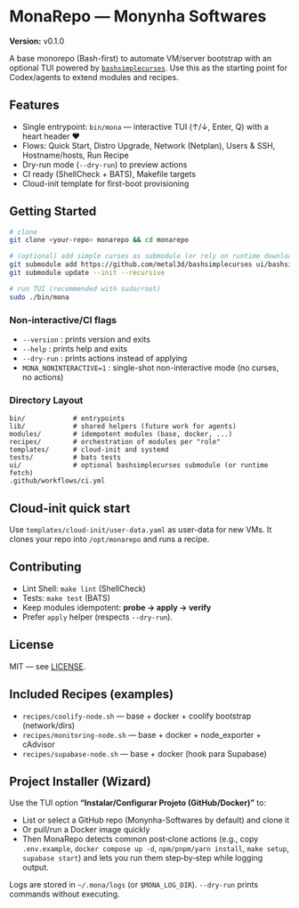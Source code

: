 # MonaRepo — Monynha Softwares

**Version:** v0.1.0

A base monorepo (Bash-first) to automate VM/server bootstrap with an optional TUI powered by [`bashsimplecurses`](https://github.com/metal3d/bashsimplecurses).
Use this as the starting point for Codex/agents to extend modules and recipes.

## Features
- Single entrypoint: `bin/mona` — interactive TUI (↑/↓, Enter, Q) with a heart header ❤
- Flows: Quick Start, Distro Upgrade, Network (Netplan), Users & SSH, Hostname/hosts, Run Recipe
- Dry-run mode (`--dry-run`) to preview actions
- CI ready (ShellCheck + BATS), Makefile targets
- Cloud-init template for first-boot provisioning

## Getting Started

```bash
# clone
git clone <your-repo> monarepo && cd monarepo

# (optional) add simple curses as submodule (or rely on runtime downloader in bin/mona)
git submodule add https://github.com/metal3d/bashsimplecurses ui/bashsimplecurses
git submodule update --init --recursive

# run TUI (recommended with sudo/root)
sudo ./bin/mona
```

### Non-interactive/CI flags
- `--version`      : prints version and exits
- `--help`         : prints help and exits
- `--dry-run`      : prints actions instead of applying
- `MONA_NONINTERACTIVE=1` : single-shot non-interactive mode (no curses, no actions)

### Directory Layout

```
bin/            # entrypoints
lib/            # shared helpers (future work for agents)
modules/        # idempotent modules (base, docker, ...)
recipes/        # orchestration of modules per "role"
templates/      # cloud-init and systemd
tests/          # bats tests
ui/             # optional bashsimplecurses submodule (or runtime fetch)
.github/workflows/ci.yml
```

## Cloud-init quick start
Use `templates/cloud-init/user-data.yaml` as user-data for new VMs. It clones your repo into `/opt/monarepo` and runs a recipe.

## Contributing
- Lint Shell: `make lint` (ShellCheck)
- Tests: `make test` (BATS)
- Keep modules idempotent: **probe → apply → verify**
- Prefer `apply` helper (respects `--dry-run`).

## License
MIT — see [LICENSE](LICENSE).


## Included Recipes (examples)
- `recipes/coolify-node.sh` — base + docker + coolify bootstrap (network/dirs)
- `recipes/monitoring-node.sh` — base + docker + node_exporter + cAdvisor
- `recipes/supabase-node.sh` — base + docker (hook para Supabase)


## Project Installer (Wizard)
Use the TUI option **“Instalar/Configurar Projeto (GitHub/Docker)”** to:
- List or select a GitHub repo (Monynha-Softwares by default) and clone it
- Or pull/run a Docker image quickly
- Then MonaRepo detects common post‑clone actions (e.g., copy `.env.example`, `docker compose up -d`, `npm/pnpm/yarn install`, `make setup`, `supabase start`) and lets you run them step‑by‑step while logging output.

Logs are stored in `~/.mona/logs` (or `$MONA_LOG_DIR`). `--dry-run` prints commands without executing.
